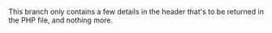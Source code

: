This branch only contains a few details in the header that's to be returned in the PHP file, and nothing more.
